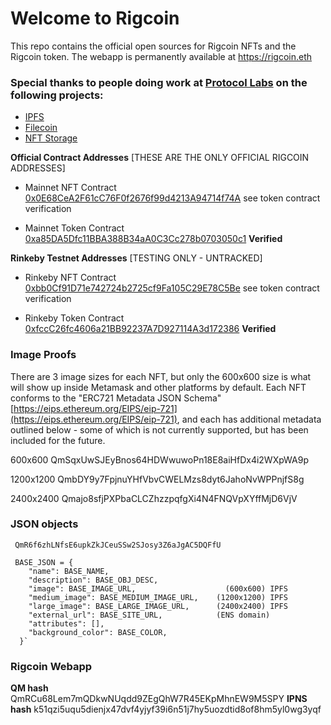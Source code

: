 # Welcome to Rigcoin

This repo contains the official open sources for Rigcoin NFTs and the Rigcoin token. The webapp is permanently available at https://rigcoin.eth

### Special thanks to people doing work at [Protocol Labs](https://protocol.ai/) on the following projects:
- [IPFS](https://ipfs.io/)
- [Filecoin](https://docs.filecoin.io/about-filecoin/ipfs-and-filecoin/)
- [NFT Storage](https://nft.storage/)

**Official Contract Addresses** [THESE ARE THE ONLY OFFICIAL RIGCOIN ADDRESSES]
- Mainnet NFT Contract [0x0E68CeA2F61cC76F0f2676f99d4213A94714f74A](https://rinkeby.etherscan.io/address/0x0E68CeA2F61cC76F0f2676f99d4213A94714f74A) see token contract verification

- Mainnet Token Contract [0xa85DA5Dfc11BBA388B34aA0C3Cc278b0703050c1](https://rinkeby.etherscan.io/address/0xa85DA5Dfc11BBA388B34aA0C3Cc278b0703050c1) **Verified**


**Rinkeby Testnet Addresses** [TESTING ONLY - UNTRACKED]
- Rinkeby NFT Contract [0xbb0Cf91D71e742724b2725cf9Fa105C29E78C5Be](https://rinkeby.etherscan.io/address/0xbb0Cf91D71e742724b2725cf9Fa105C29E78C5Be) see token contract verification

- Rinkeby Token Contract [0xfccC26fc4606a21BB92237A7D927114A3d172386](https://rinkeby.etherscan.io/address/0xfccC26fc4606a21BB92237A7D927114A3d172386) **Verified**

### Image Proofs

There are 3 image sizes for each NFT, but only the 600x600 size is what
will show up inside Metamask and other platforms by default. Each NFT conforms to the
"ERC721 Metadata JSON Schema" [https://eips.ethereum.org/EIPS/eip-721](https://eips.ethereum.org/EIPS/eip-721), and each has
additional metadata outlined below - some of which is not currently supported, but
has been included for the future.

600x600
     QmSqxUwSJEyBnos64HDWwuwoPn18E8aiHfDx4i2WXpWA9p

1200x1200
     QmbDY9y7FpjnuYHfVbvCWELMzs8dyt6JahoNvWPPnjfS8g

2400x2400
     Qmajo8sfjPXPbaCLCZhzzpqfgXi4N4FNQVpXYffMjD6VjV

### JSON objects

     QmR6f6zhLNfsE6upkZkJCeuSSw2SJosy3Z6aJgAC5DQFfU

     BASE_JSON = {
        "name": BASE_NAME,
        "description": BASE_OBJ_DESC,            
        "image": BASE_IMAGE_URL,                    (600x600) IPFS
        "medium_image": BASE_MEDIUM_IMAGE_URL,    (1200x1200) IPFS
        "large_image": BASE_LARGE_IMAGE_URL,      (2400x2400) IPFS
        "external_url": BASE_SITE_URL,            (ENS domain)
        "attributes": [],
        "background_color": BASE_COLOR,
      }`

### Rigcoin Webapp

**QM hash**  
      QmRCu68Lem7mQDkwNUqdd9ZEgQhW7R45EKpMhnEW9M5SPY
**IPNS hash**
      k51qzi5uqu5dienjx47dvf4yjyf39i6n51j7hy5uozdtid8of8hm5yl0wg3yqf
